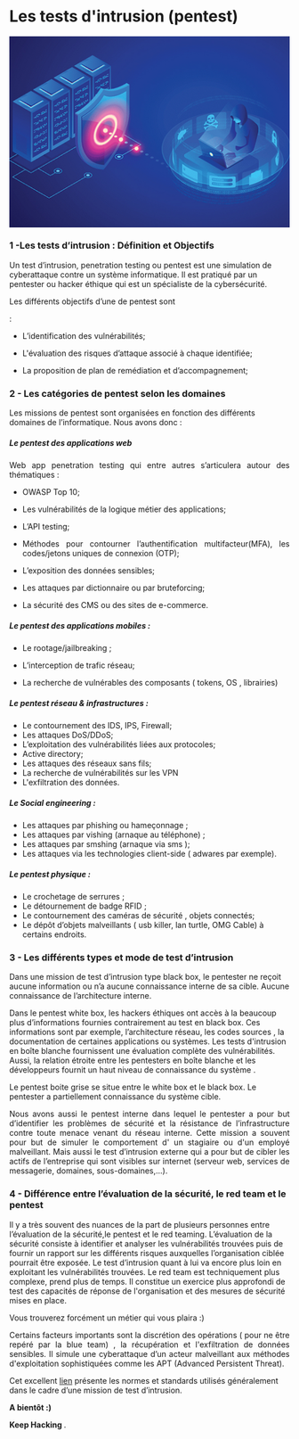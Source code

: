 # **Les tests d'intrusion (pentest)**





<p align="center"> 
<img src="img2-1-CP.png" align="center">
</p>

### 1 -Les tests d’intrusion :  Définition et Objectifs

<p align="justify">


Un test d’intrusion, penetration testing  ou pentest est une simulation de cyberattaque contre un système informatique.  Il est pratiqué  par un pentester ou  hacker éthique qui  est un spécialiste de la cybersécurité.
</p>

<p align="justify">Les différents objectifs  d’une de pentest sont  </p>: 

- <p align="justify">L’identification des vulnérabilités; </p>

- <p align="justify">L'évaluation des risques d’attaque associé à chaque identifiée; </p>

- <p align="justify">La proposition  de  plan de remédiation et d’accompagnement; </p>






### 2 - Les catégories de pentest selon les domaines


<p align="justify">

Les missions de pentest sont organisées en fonction des différents domaines de l’informatique.
Nous avons donc :
</p>

##### Le pentest des applications web

<p align="justify"> Web app penetration testing  qui entre autres s’articulera autour des thématiques  : </p>

- <p align="justify">OWASP Top 10;</p>
- <p align="justify">Les vulnérabilités de la logique métier des applications;</p>
- <p align="justify"> L’API testing;</p>
- <p align="justify"> Méthodes pour contourner l’authentification multifacteur(MFA), les codes/jetons uniques de connexion (OTP);</p>
- <p align="justify">L’exposition des données sensibles;</p>
- <p align="justify">Les attaques par dictionnaire ou par bruteforcing;</p>
- <p align="justify">La sécurité des CMS ou des sites de e-commerce.</p>


##### Le pentest des applications mobiles :

- Le rootage/jailbreaking ;

- L’interception de trafic réseau; 

- La recherche de vulnérables des composants ( tokens, OS , librairies)


##### Le pentest réseau & infrastructures :

 - Le contournement  des IDS, IPS, Firewall;
 - Les attaques DoS/DDoS;
 - L’exploitation des vulnérabilités liées aux protocoles;
 - Active directory;
 - Les attaques des réseaux  sans fils;
 - La recherche de vulnérabilités sur les VPN
- L'exfiltration des données.


##### Le Social engineering :

- Les attaques par phishing ou hameçonnage ;
- Les attaques par  vishing (arnaque au téléphone) ;
- Les attaques par  smshing (arnaque via sms );
- Les attaques via les technologies client-side ( adwares par exemple).

##### Le pentest physique :

 - Le crochetage de serrures ;
 - Le détournement de badge RFID ;
 - Le contournement des caméras de sécurité , objets connectés;
 - Le dépôt d’objets malveillants ( usb killer, lan turtle, OMG Cable)   à certains endroits.    






### 3 - Les différents types et mode  de test d’intrusion


<p align="justify">

Dans une mission de test d’intrusion type black box,  le  pentester ne reçoit aucune information ou n’a aucune connaissance interne de sa cible. Aucune connaissance de l’architecture interne.

Dans le pentest white box, les   hackers éthiques ont accès à la beaucoup plus d’informations fournies contrairement au test en black box. Ces informations sont par exemple,  l’architecture réseau, les codes sources ,  la documentation de certaines applications ou systèmes. Les tests d'intrusion en boîte blanche fournissent une évaluation complète des vulnérabilités. Aussi, la relation étroite entre les pentesters en boîte blanche et les développeurs fournit un haut niveau de connaissance du système .

Le pentest boite grise  se situe entre le white box et le black box. Le pentester a partiellement connaissance du système cible. </p>
  
<p align="justify">Nous avons aussi le pentest interne dans lequel le pentester a pour but d’identifier  les problèmes de sécurité et la résistance de l’infrastructure contre toute menace venant du réseau interne. Cette mission a souvent pour but de simuler le comportement d' un stagiaire ou d'un employé malveillant. Mais aussi le  test d’intrusion externe qui a pour but de cibler les actifs de l’entreprise qui sont visibles sur internet (serveur web, services de messagerie, domaines, sous-domaines,...).
</p>


### 4 - Différence entre l’évaluation de la sécurité,  le red team et le pentest


<p align="justify">


Il y a très souvent des nuances de la part de plusieurs personnes entre l’évaluation de la sécurité,le pentest et le red teaming.
L’évaluation de la sécurité consiste à identifier et analyser les  vulnérabilités trouvées puis de fournir un rapport sur les différents risques  auxquelles  l’organisation ciblée pourrait être exposée. Le test d’intrusion quant à lui va encore plus loin en exploitant les vulnérabilités trouvées. Le red team est techniquement plus complexe, prend plus de temps. Il constitue un exercice plus approfondi de test des capacités de réponse de l'organisation et des mesures de sécurité mises en place.


</p>



<p align="justify"> Vous trouverez forcément un métier qui vous plaira :) </p>

<p align="justify"> Certains facteurs  importants sont la discrétion des opérations ( pour ne être repéré par la blue team) , la récupération et l'exfiltration de données sensibles. Il simule une cyberattaque d’un acteur malveillant aux méthodes d'exploitation sophistiquées comme les APT (Advanced Persistent Threat).

Cet excellent  [lien](https://www.vumetric.com/blog/top-penetration-testing-methodologies/)  présente les normes et standards utilisés  généralement dans le cadre d’une mission de test d’intrusion.

</p>

<p align="justify"> <strong> A bientôt :) </strong>
</p>

<p align="justify"> <strong> Keep Hacking </strong>. 
</p>


